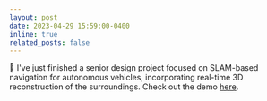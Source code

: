 ```yaml
---
layout: post
date: 2023-04-29 15:59:00-0400
inline: true
related_posts: false
---
```


:robot: I've just finished a senior design project focused on SLAM-based navigation for autonomous vehicles, incorporating real-time 3D reconstruction of the surroundings. Check out the demo [here](https://www.bilibili.com/video/BV1FV4y1z7YC/?vd_source=1e2d690c27230fa571c00fc6c841e6eb).